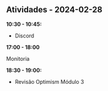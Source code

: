 ## Atividades - 2024-02-28

**10:30 - 10:45:**

* Discord

**17:00 - 18:00**

Monitoria

**18:30 - 19:00:**

* Revisão Optimism Módulo 3
